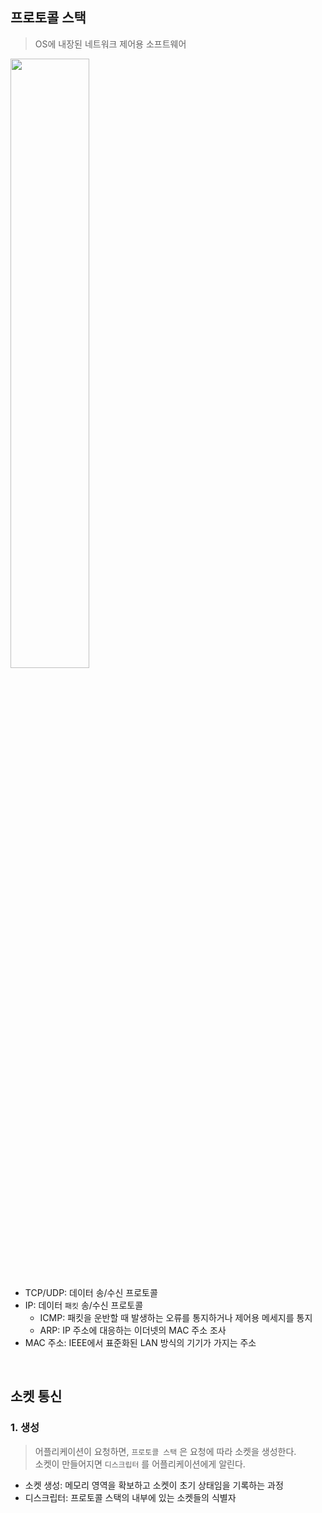 ## 프로토콜 스택

> OS에 내장된 네트워크 제어용 소프트웨어

<img src="https://github.com/dahyen0o/development-books/assets/64001680/2db735e5-88b6-4644-a0bb-4bc3abe505d1" width="50%">
<br>

- TCP/UDP: 데이터 송/수신 프로토콜
- IP: 데이터 `패킷` 송/수신 프로토콜
  - ICMP: 패킷을 운반할 때 발생하는 오류를 통지하거나 제어용 메세지를 통지
  - ARP: IP 주소에 대응하는 이더넷의 MAC 주소 조사
- MAC 주소: IEEE에서 표준화된 LAN 방식의 기기가 가지는 주소

<br>

## 소켓 통신

### 1. 생성

> 어플리케이션이 요청하면, `프로토콜 스택` 은 요청에 따라 소켓을 생성한다. <br>
> 소켓이 만들어지면 `디스크립터` 를 어플리케이션에게 알린다.

- 소켓 생성: 메모리 영역을 확보하고 소켓이 초기 상태임을 기록하는 과정
- 디스크립터: 프로토콜 스택의 내부에 있는 소켓들의 식별자

